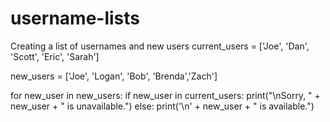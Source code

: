 # username-lists
Creating a list of usernames and new users
current_users = ['Joe', 'Dan', 'Scott', 'Eric', 'Sarah']

new_users = ['Joe', 'Logan', 'Bob', 'Brenda','Zach']

for new_user in new_users:
	if new_user in current_users:
		print("\nSorry, " + new_user + " is unavailable.")
	else:
		print('\n' + new_user + " is available.")
	
